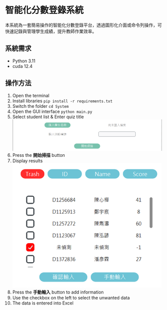 # 智能化分數登錄系統

本系統為一套簡易操作的智能化分數登錄平台，透過圖形化介面或命令列操作，可快速記錄與管理學生成績，提升教師作業效率。

## 系統需求
- Python 3.11
- cuda 12.4

## 操作方法
1. Open the terminal
2. Install libraries `pip install -r requirements.txt`
3. Switch the folder `cd System`
4. Open the GUI interface `python main.py`
5. Select student list & Enter quiz title
    ![](picture\p1.png)
6. Press the **開始掃描** button
7. Display results
    ![](picture\p2.png)
8. Press the **手動輸入** button to add information
9. Use the checkbox on the left to select the unwanted data
10. The data is entered into Excel

